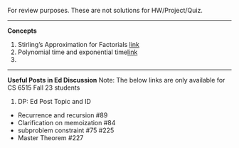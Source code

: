 For review purposes. These are not solutions for HW/Project/Quiz.

---------------------------------------------------------------
**Concepts**<br>
1. Stirling’s Approximation for Factorials [link](https://towardsdatascience.com/stirlings-approximation-for-factorials-proof-and-applications-c058418e42db)
2. Polynomial time and exponential time[link](https://stackoverflow.com/questions/4317414/polynomial-time-and-exponential-time)
3. 


---------------------------------------------------------------
**Useful Posts in Ed Discussion**<be>
Note: The below links are only available for CS 6515 Fall 23 students
1. DP: Ed Post Topic and ID
  - Recurrence and recursion #89 
  - Clarification on memoization #84 
  - subproblem constraint #75 #225
  - Master Theorem #227
